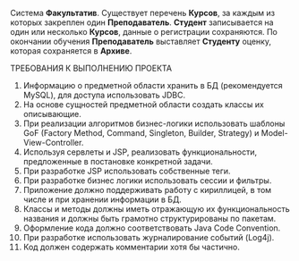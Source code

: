 Система **Факультатив**. Существует перечень **Курсов**, за каждым из которых закреплен один **Преподаватель**. **Студент** записывается на один или несколько **Курсов**, данные о регистрации сохраняются. По окончании обучения **Преподаватель** выставляет **Студенту** оценку, которая сохраняется в **Архиве**.

ТРЕБОВАНИЯ К ВЫПОЛНЕНИЮ ПРОЕКТА
1.	Информацию о предметной области хранить в БД (рекомендуется MySQL), для доступа использовать JDBC.
2.	На основе сущностей предметной области создать классы их описывающие.
3.	При реализации алгоритмов бизнес-логики использовать шаблоны GoF (Factory Method, Command, Singleton, Builder, Strategy) и Model-View-Controller.
4.	Используя сервлеты и JSP, реализовать функциональности, предложенные в постановке конкретной задачи.
5.	При разработке JSP использовать собственные теги.
6.	При разработке бизнес логики использовать сессии и фильтры.
7.	Приложение должно поддерживать работу с кириллицей, в том числе и при хранении информации в БД.
8.	Классы и методы должны иметь отражающую их функциональность названия и должны быть грамотно структурированы по пакетам.
9.	Оформление кода должно соответствовать Java Code Convention. 
10.	 При разработке использовать журналирование событий (Log4j). 
11.	 Код должен содержать комментарии хотя бы частично.


